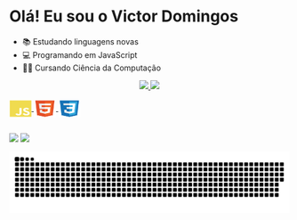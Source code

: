 # Olá! Eu sou o Victor Domingos
- 📚 Estudando linguagens novas
- 💻 Programando em JavaScript
- 👨‍🎓 Cursando Ciência da Computação

<div align="center">
  <a href="https://github.com/Victor-Domingos-DEV">
  <img height="180em" src="https://github-readme-stats.vercel.app/api?username=Victor-Domingos-DEV&show_icons=true&theme=merko&include_all_commits=true&count_private=true"/>
  <img height="180em" src="https://github-readme-stats.vercel.app/api/top-langs/?username=Victor-Domingos-DEV&layout=compact&langs_count=7&theme=merko"/>
</div>
<div style="display: inline_block"><br>
  <img align="center" alt="Victor-Js" height="30" width="40" src="https://raw.githubusercontent.com/devicons/devicon/master/icons/javascript/javascript-plain.svg">
  <img align="center" alt="Victor-HTML" height="30" width="40" src="https://raw.githubusercontent.com/devicons/devicon/master/icons/html5/html5-original.svg">
  <img align="center" alt="Victor-CSS" height="30" width="40" src="https://raw.githubusercontent.com/devicons/devicon/master/icons/css3/css3-original.svg">
</div> 
  
  ##
  
<div> 
  <a href="https://instagram.com/vitera_dias" target="_blank"><img src="https://img.shields.io/badge/-Instagram-%23E4405F?style=for-the-badge&logo=instagram&logoColor=white" target="_blank"></a>
  <a href="https://www.linkedin.com/in/victor-domingos-7608971aa/" target="_blank"><img src="https://img.shields.io/badge/-LinkedIn-%230077B5?style=for-the-badge&logo=linkedin&logoColor=white" target="_blank"></a> 
 
  ![Snake animation](https://github.com/Victor-Domingos-DEV/VictorDomingos/blob/output/github-contribution-grid-snake.svg)
 
</div> 

